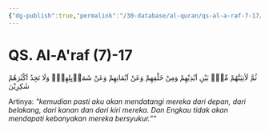 ```yaml
---
{"dg-publish":true,"permalink":"/30-database/al-quran/qs-al-a-raf-7-17/"}
---
```



# QS. Al-A'raf (7)-17
ثُمَّ لَاٰتِيَنَّهُمْ مِّنْۢ بَيْنِ اَيْدِيْهِمْ وَمِنْ خَلْفِهِمْ وَعَنْ اَيْمَانِهِمْ وَعَنْ شَمَاۤىِٕلِهِمْۗ وَلَا تَجِدُ اَكْثَرَهُمْ شٰكِرِيْنَ

Artinya: *"kemudian pasti aku akan mendatangi mereka dari depan, dari belakang, dari kanan dan dari kiri mereka. Dan Engkau tidak akan mendapati kebanyakan mereka bersyukur.”"*
